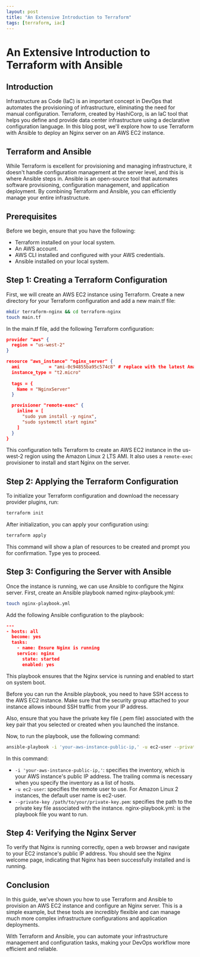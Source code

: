 ```yaml
---
layout: post
title: "An Extensive Introduction to Terraform"
tags: [terraform, iac]
---
```


# An Extensive Introduction to Terraform with Ansible

## Introduction

Infrastructure as Code (IaC) is an important concept in DevOps that automates the provisioning of infrastructure, eliminating the need for manual configuration. Terraform, created by HashiCorp, is an IaC tool that helps you define and provide data center infrastructure using a declarative configuration language. In this blog post, we'll explore how to use Terraform with Ansible to deploy an Nginx server on an AWS EC2 instance.

## Terraform and Ansible

While Terraform is excellent for provisioning and managing infrastructure, it doesn't handle configuration management at the server level, and this is where Ansible steps in. Ansible is an open-source tool that automates software provisioning, configuration management, and application deployment. By combining Terraform and Ansible, you can efficiently manage your entire infrastructure.

## Prerequisites

Before we begin, ensure that you have the following:

- Terraform installed on your local system.
- An AWS account.
- AWS CLI installed and configured with your AWS credentials.
- Ansible installed on your local system.

## Step 1: Creating a Terraform Configuration

First, we will create an AWS EC2 instance using Terraform. Create a new directory for your Terraform configuration and add a new main.tf file:

```sh
mkdir terraform-nginx && cd terraform-nginx
touch main.tf
```

In the main.tf file, add the following Terraform configuration:

```json
provider "aws" {
  region = "us-west-2"
}

resource "aws_instance" "nginx_server" {
  ami           = "ami-0c94855ba95c574c8" # replace with the latest Amazon Linux 2 LTS for your specific region
  instance_type = "t2.micro"
  
  tags = {
    Name = "NginxServer"
  }

  provisioner "remote-exec" {
    inline = [
      "sudo yum install -y nginx", 
      "sudo systemctl start nginx"
    ]
  }
}
```

This configuration tells Terraform to create an AWS EC2 instance in the us-west-2 region using the Amazon Linux 2 LTS AMI. It also uses a `remote-exec` provisioner to install and start Nginx on the server.

## Step 2: Applying the Terraform Configuration

To initialize your Terraform configuration and download the necessary provider plugins, run:

```sh
terraform init
```

After initialization, you can apply your configuration using:

```sh
terraform apply
```

This command will show a plan of resources to be created and prompt you for confirmation. Type yes to proceed.

## Step 3: Configuring the Server with Ansible

Once the instance is running, we can use Ansible to configure the Nginx server. First, create an Ansible playbook named nginx-playbook.yml:

```sh
touch nginx-playbook.yml
```

Add the following Ansible configuration to the playbook:

```json
---
- hosts: all
  become: yes
  tasks:
    - name: Ensure Nginx is running
    service: nginx
      state: started
      enabled: yes
```

This playbook ensures that the Nginx service is running and enabled to start on system boot.

Before you can run the Ansible playbook, you need to have SSH access to the AWS EC2 instance. Make sure that the security group attached to your instance allows inbound SSH traffic from your IP address.

Also, ensure that you have the private key file (.pem file) associated with the key pair that you selected or created when you launched the instance.

Now, to run the playbook, use the following command:

```sh
ansible-playbook -i 'your-aws-instance-public-ip,' -u ec2-user --private-key /path/to/your/private-key.pem nginx-playbook.yml
```

In this command:

- `-i 'your-aws-instance-public-ip,'`: specifies the inventory, which is your AWS instance's public IP address. The trailing comma is necessary when you specify the inventory as a list of hosts.
- `-u ec2-user`: specifies the remote user to use. For Amazon Linux 2 instances, the default user name is ec2-user.
- `--private-key /path/to/your/private-key.pem`: specifies the path to the private key file associated with the instance.
nginx-playbook.yml: is the playbook file you want to run.

## Step 4: Verifying the Nginx Server

To verify that Nginx is running correctly, open a web browser and navigate to your EC2 instance's public IP address. You should see the Nginx welcome page, indicating that Nginx has been successfully installed and is running.

## Conclusion

In this guide, we've shown you how to use Terraform and Ansible to provision an AWS EC2 instance and configure an Nginx server. This is a simple example, but these tools are incredibly flexible and can manage much more complex infrastructure configurations and application deployments.

With Terraform and Ansible, you can automate your infrastructure management and configuration tasks, making your DevOps workflow more efficient and reliable.
